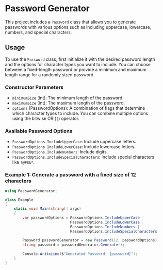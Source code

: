 # Password Generator

This project includes a `Password` class that allows you to generate passwords with various options such as including uppercase, lowercase, numbers, and special characters.

## Usage

To use the `Password` class, first initialize it with the desired password length and the options for character types you want to include. You can choose between a fixed-length password or provide a minimum and maximum length range for a randomly sized password.

### Constructor Parameters

- `minimumSize` (int): The minimum length of the password.
- `maximumSize` (int): The maximum length of the password.
- `options` (PasswordOptions): A combination of flags that determine which character types to include. You can combine multiple options using the bitwise OR (`|`) operator.

### Available Password Options

- `PasswordOptions.IncludeUpperCase`: Include uppercase letters.
- `PasswordOptions.IncludeLowerCase`: Include lowercase letters.
- `PasswordOptions.IncludeNumbers`: Include digits.
- `PasswordOptions.IncludeSpecialCharacters`: Include special characters like `!@#$&*`.

### Example 1: Generate a password with a fixed size of 12 characters

```csharp
using PasswordGenerator;

class Example
{
    static void Main(string[] args)
    {
        var passwordOptions = PasswordOptions.IncludeUpperCase |
                              PasswordOptions.IncludeLowerCase |
                              PasswordOptions.IncludeNumbers |
                              PasswordOptions.IncludeSpecialCharacters;
                              
        Password passwordGenerator = new Password(12, passwordOptions);
        string password = passwordGenerator.Generate();
        
        Console.WriteLine($"Generated Password: {password}");
    }
}

